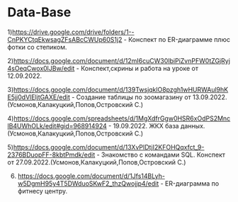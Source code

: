 # Data-Base
1)https://drive.google.com/drive/folders/1--CnPKYCtqEkwsagZFsABcCWUp60S1j2 - Конспект по ER-диаграмме плюс фотки со степиком.

2)https://docs.google.com/document/d/12mI6cuCW30IbiPiZvnPFW0tZGjRyj4sOeqCwox0lJBw/edit - Конспект,скрины и работа на уроке от 12.09.2022.

3)https://docs.google.com/document/d/139TwsjqklO8pzgh1wHURWAul9hKE5jj0dVlEljtGAXE/edit - Создание таблицы по зоомагазину от 13.09.2022.(Усмонов,Калакуцкий,Попов,Островский С.)

4)https://docs.google.com/spreadsheets/d/1MgXdfrGgw0HSR6xOdPS2MnclB4UWhOLk/edit#gid=968914924 - 19.09.2022. ЖКХ база данных.(Усмонов,Калакуцкий,Попов,Островский С.)

5)https://docs.google.com/document/d/13XvPIDtjI2KFOHQqxfct_9-2376BDuopFF-8kbtPmdk/edit - Знакомство с командами SQL. Конспект от 27.09.2022.(Усмонов,Калакуцкий,Попов,Островский С.)

6) https://docs.google.com/document/d/1Jfs14BLyh-w5DgmH95y4T5DWduoSKwF2_thzQwojjp4/edit - ER-диаграмма по фитнесу центру.
